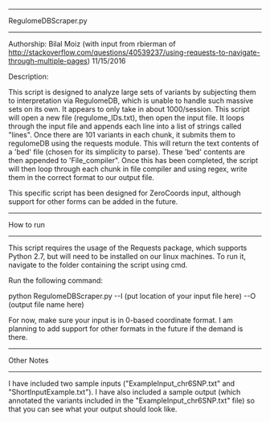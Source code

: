 ****************
RegulomeDBScraper.py
****************************
Authorship:
Bilal Moiz (with input from rbierman of http://stackoverflow.com/questions/40539237/using-requests-to-navigate-through-multiple-pages)
11/15/2016


Description:

This script is designed to analyze large sets of variants by subjecting them to interpretation via
RegulomeDB, which is unable to handle such massive sets on its own. It appears to only take in about
1000/session. This script will open a new file (regulome_IDs.txt), then open the input file. It 
loops through the input file and appends each line into a list of strings called "lines". Once there
are 101 variants in each chunk, it submits them to regulomeDB using the requests module. This will
return the text contents of a 'bed' file (chosen for its simplicity to parse). These 'bed' contents
are then appended to 'File_compiler". Once this has been completed, the script will then loop
through each chunk in file compiler and using regex, write them in the correct format to our output file.

This specific script has been designed for ZeroCoords input, although support for other forms 
can be added in the future. 


**************
How to run 
**************

This script requires the usage of the Requests package, which supports Python 2.7, but will need to be installed on our linux machines.
To run it,  navigate to the folder containing the script using cmd. 

Run the following command:

python RegulomeDBScraper.py --I (put location of your input file here) --O (output file name here) 


For now, make sure your input is in 0-based coordinate format. I am planning to add support for other formats in the future if the demand is there.

************
Other Notes
************

I have included two sample inputs ("ExampleInput_chr6SNP.txt" and "ShortInputExample.txt"). I have also
included a sample output (which annotated the variants included in the "ExampleInput_chr6SNP.txt" file)
so that you can see what your output should look like.
